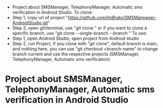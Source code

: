 + Project about SMSManager, TelephonyManager, Automatic sms verification in Android Studio.
To clone:
+ Step 1, copy url of project "https://github.com/ImBrato/SMSMannager-AndroidStudio.git"
+ Step 2, open git/terminal, use "git clone <repository-url>" or if you want to clone a specific branch, use "git clone --single-branch --branch <branch-name> <repository-url>"
To use:
+ Step 1, open Android Studio, open project from Android studio
+ Step 2, run Project, if you clone with "git clone", default branch is main, and nothing here, you can use "git checkout <branch-name" to change branch current and use the respective projects (SMSManager, TelephonyManager, Automatic sms verification)
# Project about SMSManager, TelephonyManager, Automatic sms verification in Android Studio
